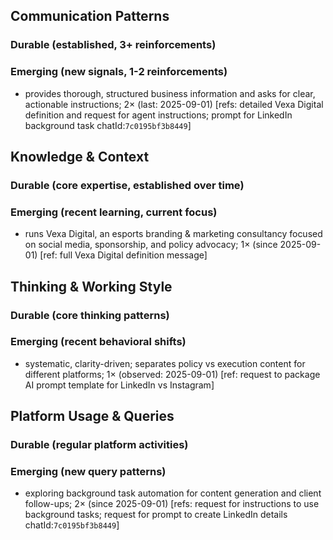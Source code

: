 ## Communication Patterns
### Durable (established, 3+ reinforcements)

### Emerging (new signals, 1-2 reinforcements)
- provides thorough, structured business information and asks for clear, actionable instructions; 2× (last: 2025-09-01) [refs: detailed Vexa Digital definition and request for agent instructions; prompt for LinkedIn background task chatId:`7c0195bf3b8449`]

## Knowledge & Context
### Durable (core expertise, established over time)

### Emerging (recent learning, current focus)
- runs Vexa Digital, an esports branding & marketing consultancy focused on social media, sponsorship, and policy advocacy; 1× (since 2025-09-01) [ref: full Vexa Digital definition message]

## Thinking & Working Style
### Durable (core thinking patterns)

### Emerging (recent behavioral shifts)
- systematic, clarity-driven; separates policy vs execution content for different platforms; 1× (observed: 2025-09-01) [ref: request to package AI prompt template for LinkedIn vs Instagram]

## Platform Usage & Queries
### Durable (regular platform activities)

### Emerging (new query patterns)
- exploring background task automation for content generation and client follow-ups; 2× (since 2025-09-01) [refs: request for instructions to use background tasks; request for prompt to create LinkedIn details chatId:`7c0195bf3b8449`]